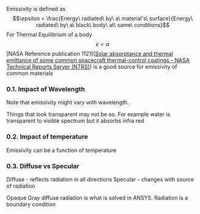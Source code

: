 Emissivity is defined as
$$\epsilon = \frac{Energy\ radiated\ by\ a\ material's\ surface}{Energy\ radiated\ by\ a\ black\  body\ at\ same\ conditions}$$
For Thermal Equilibrium of  a body
$$\epsilon = \alpha$$
[NASA Reference publication 1121]([Solar absorptance and thermal emittance of some common spacecraft thermal-control coatings - NASA Technical Reports Server (NTRS)](https://ntrs.nasa.gov/citations/19840015630)) is a good source for emissivity of common materials

### 0.1. Impact of Wavelength
Note that emissivity might vary with wavelength.

Things that look transparent may not be so. For example water is transparent to visible spectrum but it absorbs infra red

### 0.2. Impact of temperature
Emissivity can be a function of temperature

### 0.3. Diffuse vs Specular
Diffuse - reflects radiation in all directions
Specular - changes with source of radiation

Opaque Gray diffuse radiation is what is solved in ANSYS. Radiation is a boundary condition
